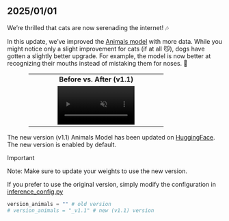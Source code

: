 ## 2025/01/01

We’re thrilled that cats are now serenading the internet! 🎶

In this update, we’ve improved the [Animals model](https://huggingface.co/KwaiVGI/LivePortrait/tree/main/liveportrait_animals/base_models_v1.1) with more data. While you might notice only a slight improvement for cats (if at all 😼), dogs have gotten a slightly better upgrade. For example, the model is now better at recognizing their mouths instead of mistaking them for noses. 🐶

<table class="center" style="width: 80%; margin-left: auto; margin-right: auto;">
<tr>
    <td style="text-align: center"><b>Before vs. After (v1.1)</b></td>
</tr>

<tr>
    <td style="border: none; text-align: center;">
        <video controls loop src="https://github.com/user-attachments/assets/59fc09b9-6cb7-4265-833f-eebb27ed9511" muted="false" style="width: 60%;"></video>
    </td>
</tr>
</table>


The new version (v1.1) Animals Model has been updated on [HuggingFace](https://huggingface.co/KwaiVGI/LivePortrait/tree/main/liveportrait_animals/base_models_v1.1). The new version is enabled by default.

> [!IMPORTANT]
> Note: Make sure to update your weights to use the new version.

If you prefer to use the original version, simply modify the configuration in [inference_config.py](../../../src/config/inference_config.py#L29)
```python
version_animals = "" # old version
# version_animals = "_v1.1" # new (v1.1) version
```
